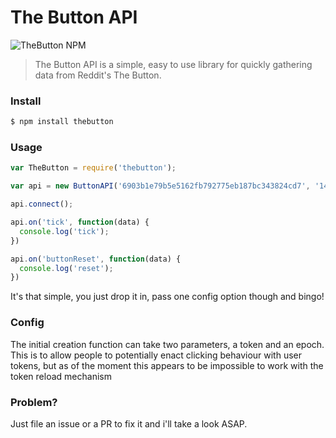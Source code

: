 The Button API
=====

![TheButton NPM](https://nodei.co/npm/thebutton.png)

> The Button API is a simple, easy to use library for quickly gathering data from Reddit's The Button.
### Install
```bash
$ npm install thebutton
```

### Usage
```javascript
var TheButton = require('thebutton');

var api = new ButtonAPI('6903b1e79b5e5162fb792775eb187bc343824cd7', '1428256960');

api.connect();

api.on('tick', function(data) {
  console.log('tick');
})

api.on('buttonReset', function(data) {
  console.log('reset');
})
```

It's that simple, you just drop it in, pass one config option though and bingo!

### Config

The initial creation function can take two parameters, a token and an epoch. This is to allow people to potentially enact clicking behaviour with user tokens, but as of the moment this appears to be impossible to work with the token reload mechanism

### Problem?

Just file an issue or a PR to fix it and i'll take a look ASAP.